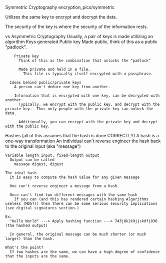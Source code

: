 Symmetric Cryptography
  encryption_pics/symmetric

  Utilizes the same key to encrypt and decrypt the data.

  The security of the key is where the security of the information rests.

  vs Asymmetric Cryptography
    Usually, a pair of keys is made utilizing an algorithm
      Keys generated
        Public key
          Made public, think of this as a public "padlock".
            
        Private key
          Think of this as the combination that unlocks the "padlock"

          Made private and held in a file.
            This file is typically itself encrypted with a passphrase.

      Ideas behind public/private keys
        A person can't deduce one key from another.

        Information that is encrypted with one key, can be decrypted with another.
          Typically, we encrypt with the public key, and decrypt with the private key.  Thus only people with the private key can unlock the data.

          Additionally, you can encrypt with the private key and decrypt with the public key.

Hashes (all of this assumes that the hash is done CORRECTLY)
  A hash is a one-way transformation
    An individual can't reverse engineer the hash back to the original input (aka "message")
    
    Variable length input, fixed-length output
      Output can be called
        message digest, digest

    The ideal hash
      It is easy to compute the hash value for any given message

      One can't reverse engineer a message from a hash

      Once can't find two different messages with the same hash
        If you can (and this has rendered certain hashing Algorithms useless (MD5?)) then there can be some serious security implications (see digital signatures section.)

    Ex:
      "Hello World" ---> Apply hashing function ---> 743j8k2k9jjskdfj836 (the hashed output)

      In general, the original message can be much shorter (or much larger) than the hash.  

    What's the point?
      If two hashes are the same, we can have a high degree of confidence that the inputs are the same.






    